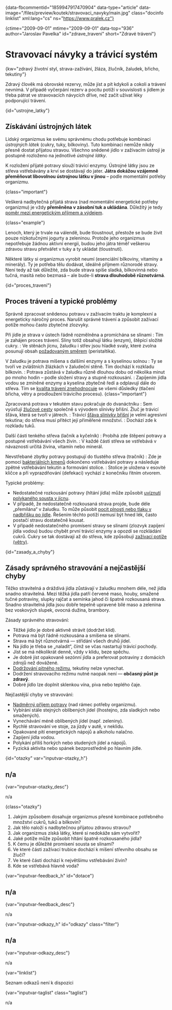 
{data-fbcommentid="1859947917470904" data-type="article" data-image="/files/preview/koutek/stravovaci_navyky/main.jpg" class="docinfo linklist" xml:lang="cs" ns="https://www.pralek.cz"}

{ctime="2009-09-01" mtime="2009-09-01" data-top="936" author="Jaroslav Pavelka" id="zdrave_traveni" short="Zdravé trávení"}

# Stravovací návyky a trávicí systém

{kw="zdravý životní styl, strava-zažívání, žláza, žlučník, žaludek, břicho, tekutiny"}

Zdravý člověk má obrovské rezervy, může jíst a pít kdykoli a cokoli a trávení nevnímá. V případě vyčerpání rezerv a pocitu potíží v souvislosti s jídlem je třeba pátrat ve stravovacích návycích dříve, než začít užívat léky podporující trávení.

{id="ustrojne_latky"}

## Získávání ústrojných látek

Lidský organizmus ke svému správnému chodu potřebuje kombinaci _ústrojných látek_ (cukry, tuky, bílkoviny). Tuto kombinaci nemůže nikdy přesně dostat přijatou stravou. Všechno snědené jídlo v zažívacím ústrojí je postupně rozloženo na jednotlivé _ústrojné látky_.

K rozložení přijaté potravy slouží trávicí enzymy. Ústrojné látky jsou ze střeva vstřebávány a krví se dostávají do jater. **Játra dokážou vzájemně přeměňovat libovolnou ústrojnou látku v jinou** – podle momentální potřeby organizmu.

{class="important"}

Veškerá nadbytečná přijatá strava (nad momentální energetické potřeby organizmu) je vždy **přeměněna v zásobní tuk a ukládána**. Důležitý je tedy [poměr mezi energetickým příjmem a výdejem][1].

{class="example"}

Lenoch, který je trvale na válendě, bude tloustnout, přestože se bude živit pouze nízkotučnými jogurty a zeleninou. Protože jeho organizmus nepotřebuje žádnou aktivní energii, budou jeho játra téměř veškerou zdravou stravu přetvářet v tuky a ty ukládat (tloustnutí).

Některé látky si organizmus vyrobit neumí (esenciální bílkoviny, vitamíny a minerály). Ty je potřeba tělu dodávat, ideálně příjmem různorodé stravy. Není tedy až tak důležité, zda bude strava spíše sladká, bílkovinná nebo tučná, masitá nebo bezmasá – ale bude-li **strava dlouhodobě různotvárná**.

{id="proces_traveni"}

## Proces trávení a typické problémy

Správně zpracovat snědenou potravu v zažívacím traktu je komplexní a energeticky náročný proces. Narušit správné trávení a způsobit zažívací potíže mohou často zbytečné zlozvyky.

Při jídle je strava v ústech řádně rozmělněna a promíchána se slinami
:   Tím je zahájen proces trávení. Sliny totiž obsahují látku (enzym), štěpící složité cukry.
:   Ve stěnách jícnu, žaludku i střev jsou hladké svaly, které zvolna posunují obsah [požadovaným směrem][2] (peristaltika).

V žaludku je potrava míšena s dalšími enzymy a s kyselinou solnou
:   Ty se tvoří ve zvláštních žlázkách v žaludeční stěně. Tím dochází k rozkladu bílkovin.
:   Potrava zůstává v žaludku různě dlouhou dobu od několika minut po mnoho hodin – podle složení stravy a stupně rozkousání.
:   Zapíjením jídla vodou se zmíněné enzymy a kyselina zbytečně ředí a odplavují dále do střeva. Tím se [kvalita trávení znehodnocuje][3] se všemi důsledky (tlačení břicha, větry a prodloužení trávicího procesu). {class="important"}

Zpracovaná potrava v tekutém stavu pokračuje do dvanáctníku
:   Sem vyúsťují [žlučové cesty][4] společně s vývodem slinivky břišní. Žluč je trávicí šťáva, která se tvoří v játrech.
:   Trávicí [šťáva slinivky břišní][5] je velmi agresivní tekutina; do střeva musí přitéct její přiměřené množství.
:   Dochází zde k rozkladu tuků.

Další části tenkého střeva (lačník a kyčelník)
:   Probíhá zde štěpení potravy a postupné vstřebávání všech živin.
:   V každé části střeva se vstřebává v návaznosti určitá živina, vitamín nebo minerál.

Nevstřebané zbytky potravy postupují do tlustého střeva (tračník)
:   Zde je pomocí [bakteriálních kmenů][6] dokončeno vstřebávání potravy a následuje zpětné vstřebávání tekutin a formování stolice.
:   Stolice je uložena v esovité kličce a při vyprazdňování (defekaci) vychází z konečníku řitním otvorem.

Typické problémy:

  * Nedostatečné rozkousání potravy (hltání jídla) může způsobit [uvíznutí polykaného sousta v jícnu][7].
  * V případě, že nedostatečně rozkousaná strava projde, bude déle „přemílána“ v žaludku. To může působit [pocit plnosti nebo tlaku v nadbřišku po jídle][3]. Řešením těchto potíží nemusí být hned lék, často postačí stravu dostatečně kousat.
  * V případě nedostatečného promísení stravy se slinami (zlozvyk zapíjení jídla vodou) budou chybět první trávicí enzymy a opozdí se rozkládání cukrů. Cukry se tak dostávají až do střeva, kde způsobují [zažívací potíže (větry)][3].

{id="zasady\_a\_chyby"}

## Zásady správného stravování a nejčastější chyby

Těžko stravitelná a dráždivá jídla zůstávají v žaludku mnohem déle, než jídla snadno stravitelná. Mezi těžká jídla patří červené maso, houby, smažené tučné potraviny, slupky rajčat a semínka jahod či špatně rozkousaná strava. Snadno stravitelná jídla jsou dobře tepelně upravené bílé maso a zelenina bez voskových slupek, ovocná dužina, brambory.

Zásady správného stravování:

  * Těžké jídlo je dobré aktivně strávit (dodržet klid).
  * Potrava má být řádně rozkousána a smíšena se slinami.
  * Strava má být různotvárná — střídání všech druhů jídel.
  * Na jídlo je třeba se „naladit“, čímž se včas nastartují trávicí pochody.
  * Jíst se má několikrát denně, vždy v klidu, beze spěchu.
  * Je dobré jíst opakovaně sezónní jídla a preferovat potraviny z domácích zdrojů než dovážené.
  * [Dodržování pitného režimu][8], tekutiny nelze vynechat.
  * Dodržení stravovacího režimu nutné naopak není — **občasný půst je zdravý**.
  * Dobré jídlo lze doplnit sklenkou vína, piva nebo teplého čaje.

Nejčastější chyby ve stravování:

  * [Nadměrný příjem potravy][1] (nad rámec potřeby organizmu).
  * Vybírání stále stejných oblíbených jídel (lhostejno, zda sladkých nebo smažených).
  * Vynechávání méně oblíbených jídel (např. zeleniny).
  * Rychlé stravování ve stoje, za jízdy v autě, v neklidu.
  * Opakované pití energetických nápojů a alkoholu nalačno.
  * Zapíjení jídla vodou.
  * Polykání příliš horkých nebo studených jídel a nápojů.
  * Fyzická aktivita nebo spánek bezprostředně po hlavním jídle.

{id="otazky" var="inputvar-otazky_h"}

## n/a

{var="inputvar-otazky_desc"}

n/a

{class="otazky"}

  1. Jakým způsobem dosahuje organizmus přesné kombinace potřebného množství cukrů, tuků a bílkovin?
  2. Jak tělo naloží s nadbytečnou přijatou zdravou stravou?
  3. Jak organizmus získá látky, které si nedokáže sám vytvořit?
  4. Jaké potíže může způsobit hltání špatně rozkousaného jídla?
  5. K čemu je důležité promísení sousta se slinami?
  6. Ve které části zažívací trubice dochází k míšení střevního obsahu se žlučí?
  7. Ve které části dochází k největšímu vstřebávání živin?
  8. Kde se vstřebává hlavně voda?

{var="inputvar-feedback_h" id="dotace"}

## n/a

{var="inputvar-feedback_desc"}

n/a

{var="inputvar-odkazy_h" id="odkazy" class="filter"}

## n/a

{var="inputvar-odkazy_desc"}

n/a

{var="linklist"}

Seznam odkazů není k dispozici

{var="inputvar-taglist" class="taglist"}

n/a

 [1]: obezita
 [2]: ileus
 [3]: travici_potize
 [4]: zlucove_kameny
 [5]: pankreatitida
 [6]: bakterie
 [7]: spolknute_predmety
 [8]: prijem_tekutin

